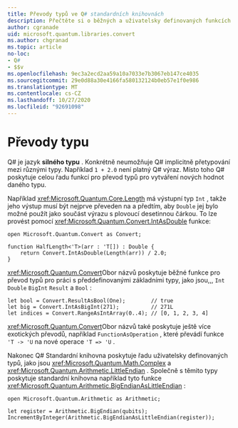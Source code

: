 ```yaml
---
title: Převody typů ve Q# standardních knihovnách
description: Přečtěte si o běžných a uživatelsky definovaných funkcích pro převod typu ve Q# standardních knihovnách.
author: cgranade
uid: microsoft.quantum.libraries.convert
ms.author: chgranad
ms.topic: article
no-loc:
- Q#
- $$v
ms.openlocfilehash: 9ec3a2ecd2aa59a10a7033e7b3067eb147ce4035
ms.sourcegitcommit: 29e0d88a30e4166fa580132124b0eb57e1f0e986
ms.translationtype: MT
ms.contentlocale: cs-CZ
ms.lasthandoff: 10/27/2020
ms.locfileid: "92691098"
---
```

# <a name="type-conversions"></a>Převody typu #

Q# je jazyk **silného typu** .
Konkrétně neumožňuje Q# implicitně přetypování mezi různými typy. Například `1 + 2.0` není platný Q# výraz.
Místo toho Q# poskytuje celou řadu funkcí pro převod typů pro vytváření nových hodnot daného typu.

Například <xref:Microsoft.Quantum.Core.Length> má výstupní typ `Int` , takže jeho výstup musí být nejprve převeden na a předtím, aby `Double` jej bylo možné použít jako součást výrazu s plovoucí desetinnou čárkou.
To lze provést pomocí <xref:Microsoft.Quantum.Convert.IntAsDouble> funkce:

```qsharp
open Microsoft.Quantum.Convert as Convert;

function HalfLength<'T>(arr : 'T[]) : Double {
    return Convert.IntAsDouble(Length(arr)) / 2.0;
}
```

<xref:Microsoft.Quantum.Convert>Obor názvů poskytuje běžné funkce pro převod typů pro práci s předdefinovanými základními typy, jako jsou,,, `Int` `Double` `BigInt` `Result` a `Bool` :

```qsharp
let bool = Convert.ResultAsBool(One);        // true
let big = Convert.IntAsBigInt(271);          // 271L
let indices = Convert.RangeAsIntArray(0..4); // [0, 1, 2, 3, 4]
```

<xref:Microsoft.Quantum.Convert>Obor názvů také poskytuje ještě více exotických převodů, například `FunctionAsOperation` , které převádí funkce `'T -> 'U` na nové operace `'T => 'U` .

Nakonec Q# Standardní knihovna poskytuje řadu uživatelsky definovaných typů, jako jsou <xref:Microsoft.Quantum.Math.Complex> a <xref:Microsoft.Quantum.Arithmetic.LittleEndian> .
Společně s těmito typy poskytuje standardní knihovna například tyto funkce <xref:Microsoft.Quantum.Arithmetic.BigEndianAsLittleEndian> :

```Q#
open Microsoft.Quantum.Arithmetic as Arithmetic;

let register = Arithmetic.BigEndian(qubits);
IncrementByInteger(Arithmetic.BigEndianAsLittleEndian(register));
```
